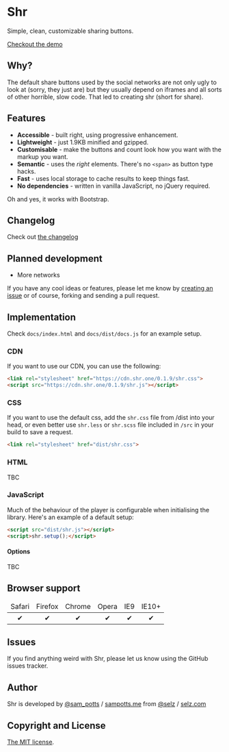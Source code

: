 # Shr
Simple, clean, customizable sharing buttons.

[Checkout the demo](http://shr.one)

## Why?
The default share buttons used by the social networks are not only ugly to look at (sorry, they just are) but they usually depend on iframes and all sorts of other horrible, slow code. That led to creating shr (short for share).

## Features
- **Accessible** - built right, using progressive enhancement.
- **Lightweight** - just 1.9KB minified and gzipped.
- **Customisable** - make the buttons and count look how you want with the markup you want.
- **Semantic** - uses the *right* elements. There's no `<span>` as button type hacks.
- **Fast** - uses local storage to cache results to keep things fast.
- **No dependencies** - written in vanilla JavaScript, no jQuery required.

Oh and yes, it works with Bootstrap.

## Changelog
Check out [the changelog](changelog.md)

## Planned development
- More networks

If you have any cool ideas or features, please let me know by [creating an issue](https://github.com/Selz/shr/issues/new) or of course, forking and sending a pull request.

## Implementation
Check `docs/index.html` and `docs/dist/docs.js` for an example setup.

### CDN
If you want to use our CDN, you can use the following:

```html
<link rel="stylesheet" href="https://cdn.shr.one/0.1.9/shr.css">
<script src="https://cdn.shr.one/0.1.9/shr.js"></script>
```

### CSS
If you want to use the default css, add the `shr.css` file from /dist into your head, or even better use `shr.less` or `shr.scss` file included in `/src` in your build to save a request.

```html
<link rel="stylesheet" href="dist/shr.css">
```

### HTML
TBC

### JavaScript
Much of the behaviour of the player is configurable when initialising the library. Here's an example of a default setup:

```html
<script src="dist/shr.js"></script>
<script>shr.setup();</script>
```

#### Options

TBC

## Browser support

<table width="100%" style="text-align: center">
  <thead>
    <tr>
      <td>Safari</td>
      <td>Firefox</td>
      <td>Chrome</td>
      <td>Opera</td>
      <td>IE9</td>
      <td>IE10+</td>
    </tr>
  </thead>
  <tbody>
    <tr>
      <td>✔</td>
      <td>✔</td>
      <td>✔</td>
      <td>✔</td>
      <td>✔</td>
      <td>✔</td>
    </tr>
  </tbody>
</table>

## Issues
If you find anything weird with Shr, please let us know using the GitHub issues tracker.

## Author
Shr is developed by [@sam_potts](https://twitter.com/sam_potts) / [sampotts.me](http://sampotts.me) from [@selz](https://twitter.com/selz) / [selz.com](http://selz.com)

## Copyright and License
[The MIT license](license.md).
